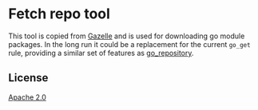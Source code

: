 # Fetch repo tool

This tool is copied from [Gazelle](https://github.com/bazelbuild/bazel-gazelle/tree/5c00b77/cmd/fetch_repo) and is used for downloading go module packages.
In the long run it could be a replacement for the current `go_get` rule, providing a similar set of features as [go_repository](https://github.com/bazelbuild/bazel-gazelle/blob/5c00b77/repository.rst#go_repository).

## License

[Apache 2.0](https://github.com/bazelbuild/bazel-gazelle/blob/5c00b77/LICENSE)
